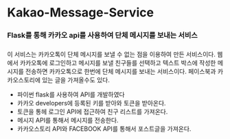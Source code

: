 # Kakao-Message-Service
### Flask를 통해 카카오 api를 사용하여 단체 메시지를 보내는 서비스
#####
이 서비스는 카카오톡이 단체 메시지를 보낼 수 없는 점을 이용하여 만든 서비스이다. 웹에서 카카오톡에 로그인하고 메시지를 보낼 친구들를 선택하고
텍스트 박스에 작성한 메시지를 전송하면 카카오톡으로 한번에 단체 메시지를 보내는 서비스이다. 
페이스북과 카카오스토리에 있는 글을 가져올수도 있다. 

- 파이썬 flask를 사용하여 API를 개발하였다
- 카카오 developers에 등록된 키를 받아와 토큰을 받아온다.
- 토큰을 통헤 로그인 API에 접근하여 친구 리스트를 가져온다.
- 메시지 API를 통해서 메시지를 전송한다. 
- 카카오스토리 API와 FACEBOOK API를 통해서 포스트글을 가져온다. 
